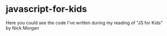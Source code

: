 # javascript-for-kids

Here you could see the code I've written during my reading of "JS for Kids" by Nick Morgan
